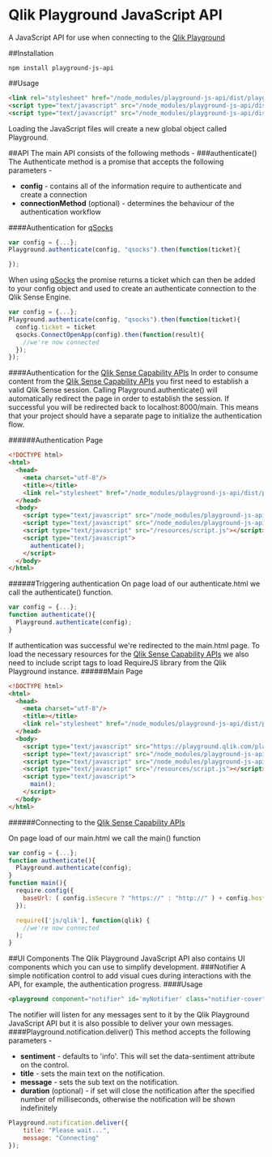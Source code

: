 # Qlik Playground JavaScript API
A JavaScript API for use when connecting to the <a href='http://playground.qlik.com' target="_blank">Qlik Playground</a>

##Installation
```
npm install playground-js-api
```

##Usage
```html
<link rel="stylesheet" href="/node_modules/playground-js-api/dist/playground-ui.min.css" media="screen" title="no title" charset="utf-8">
<script type="text/javascript" src="/node_modules/playground-js-api/dist/playground-js-api.min.js"></script>
<script type="text/javascript" src="/node_modules/playground-js-api/dist/playground-ui.min.js"></script>
```
Loading the JavaScript files will create a new global object called Playground.

##API
The main API consists of the following methods -
###authenticate()
The Authenticate method is a promise that accepts the following parameters -
* **config** - contains all of the information require to authenticate and create a connection
* **connectionMethod** (optional) - determines the behaviour of the authentication workflow

####Authentication for <a href="http://branch.qlik.com/#!/project/56728f52d1e497241ae697ca" target="blank">qSocks</a>
```javascript
var config = {...};
Playground.authenticate(config, "qsocks").then(function(ticket){

});
```
When using <a href="http://branch.qlik.com/#!/project/56728f52d1e497241ae697ca" target="blank">qSocks</a> the promise returns a ticket which can then be added to your config object and used to create an authenticate connection to the Qlik Sense Engine.
```javascript
var config = {...};
Playground.authenticate(config, "qsocks").then(function(ticket){
  config.ticket = ticket
  qsocks.ConnectOpenApp(config).then(function(result){
    //we're now connected
  });
});
```

####Authentication for the <a href="http://help.qlik.com/en-US/sense-developer/3.0/Subsystems/APIs/Content/MashupAPI/qlik-interface-interface.htm" target="_blank">Qlik Sense Capability APIs</a>
In order to consume content from the <a href="http://help.qlik.com/en-US/sense-developer/3.0/Subsystems/APIs/Content/MashupAPI/qlik-interface-interface.htm" target="_blank">Qlik Sense Capability APIs</a> you first need to establish a valid Qlik Sense session. Calling Playground.authenticate() will automatically redirect the page in order to establish the session. If successful you will be redirected back to localhost:8000/main. This means that your project should have a separate page to initialize the authentication flow.

######Authentication Page
```html
<!DOCTYPE html>
<html>
  <head>
    <meta charset="utf-8"/>
    <title></title>
    <link rel="stylesheet" href="/node_modules/playground-js-api/dist/playground-ui.min.css" media="screen" title="no title" charset="utf-8">
  </head>
  <body>
    <script type="text/javascript" src="/node_modules/playground-js-api/dist/playground-js-api.min.js"></script>
    <script type="text/javascript" src="/node_modules/playground-js-api/dist/playground-ui.min.js"></script>
    <script type="text/javascript" src="/resources/script.js"></script>
    <script type="text/javascript">
      authenticate();
    </script>
  </body>
</html>
```

######Triggering authentication
On page load of our authenticate.html we call the authenticate() function.
```javascript
var config = {...};
function authenticate(){
  Playground.authenticate(config);
}
```
If authentication was successful we're redirected to the main.html page.
To load the necessary resources for the <a href="http://help.qlik.com/en-US/sense-developer/3.0/Subsystems/APIs/Content/MashupAPI/qlik-interface-interface.htm" target="_blank">Qlik Sense Capability APIs</a> we also need to include script tags to load RequireJS library from the Qlik Playground instance.
######Main Page
```html
<!DOCTYPE html>
<html>
  <head>
    <meta charset="utf-8"/>
    <title></title>
    <link rel="stylesheet" href="/node_modules/playground-js-api/dist/playground-ui.min.css" media="screen" title="no title" charset="utf-8">
  </head>
  <body>
    <script type="text/javascript" src="https://playground.qlik.com/playground/resources/assets/external/requirejs/require.js"></script>
    <script type="text/javascript" src="/node_modules/playground-js-api/dist/playground-js-api.min.js"></script>
    <script type="text/javascript" src="/node_modules/playground-js-api/dist/playground-ui.min.js"></script>
    <script type="text/javascript" src="/resources/script.js"></script>
    <script type="text/javascript">
      main();
    </script>
  </body>
</html>
```

######Connecting to the <a href="http://help.qlik.com/en-US/sense-developer/3.0/Subsystems/APIs/Content/MashupAPI/qlik-interface-interface.htm" target="_blank">Qlik Sense Capability APIs</a>

On page load of our main.html we call the main() function

```javascript
var config = {...};
function authenticate(){
  Playground.authenticate(config);
}
function main(){
  require.config({
    baseUrl: ( config.isSecure ? "https://" : "http://" ) + config.host + (config.port ? ":" + config.port: "") + config.prefix + "resources",
  });

  require(['js/qlik'], function(qlik) {
    //we're now connected
  );
}
```

##UI Components
The Qlik Playground JavaScript API also contains UI components which you can use to simplify development.
###Notifier
A simple notification control to add visual cues during interactions with the API, for example, the authentication progress.
####Usage
```html
<playground component="notifier" id='myNotifier' class="notifier-cover"></playground>
```
The notifier will listen for any messages sent to it by the Qlik Playground JavaScript API but it is also possible to deliver your own messages.
####Playground.notification.deliver()
This method accepts the following parameters - 
* **sentiment** - defaults to 'info'. This will set the data-sentiment attribute on the control.
* **title** - sets the main text on the notification.
* **message** - sets the sub text on the notification.
* **duration** (optional) - if set will close the notification after the specified number of milliseconds, otherwise the notification will be shown indefinitely
```javascript
Playground.notification.deliver({
	title: "Please wait...",
	message: "Connecting"
});
```
